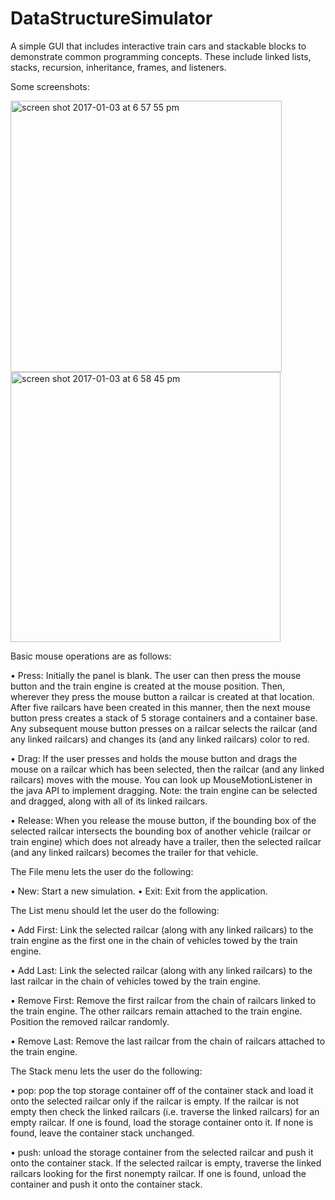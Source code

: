 # DataStructureSimulator
A simple GUI that includes interactive train cars and stackable blocks to demonstrate common programming concepts. These include linked lists, stacks, recursion, inheritance, frames, and listeners. 


Some screenshots:


<img width="434" alt="screen shot 2017-01-03 at 6 57 55 pm" src="https://cloud.githubusercontent.com/assets/15040875/21627581/cabc33ae-d1e6-11e6-831a-5b694092dc96.png">
<img width="432" alt="screen shot 2017-01-03 at 6 58 45 pm" src="https://cloud.githubusercontent.com/assets/15040875/21627582/cabe0d96-d1e6-11e6-91d5-62c157926a5a.png">


Basic mouse operations are as follows:


• Press: Initially the panel is blank. The user can then press the mouse button and the train engine is created at the mouse position. Then, wherever they press the mouse button a railcar is created at that location. After five railcars have been created in this manner, then the next mouse button press creates a stack of 5 storage containers and a container base. Any subsequent mouse button presses on a railcar selects the railcar (and any linked railcars) and changes its (and any linked railcars) color to red. 


• Drag: If the user presses and holds the mouse button and drags the mouse on a railcar which has been selected, then the railcar (and any linked railcars) moves with the mouse. You can look up MouseMotionListener in the java API to implement dragging. Note: the train engine can be selected and dragged, along with all of its linked railcars.
 
 
• Release: When you release the mouse button, if the bounding box of the selected railcar intersects the bounding box of another vehicle (railcar or train engine) which does not already have a trailer, then the selected railcar (and any linked railcars) becomes the trailer for that vehicle.


The File menu lets the user do the following:


• New: Start a new simulation. 
• Exit: Exit from the application.


The List menu should let the user do the following:
 
 
• Add First: Link the selected railcar (along with any linked railcars) to the train engine as the first one in the chain of vehicles towed by the train engine. 


• Add Last: Link the selected railcar (along with any linked railcars) to the last railcar in the chain of vehicles towed by the train engine.


• Remove First: Remove the first railcar from the chain of railcars linked to the train engine. The other railcars remain attached to the train engine. Position the removed railcar randomly.


• Remove Last: Remove the last railcar from the chain of railcars attached to the train engine. 

  
The Stack menu lets the user do the following:

• pop: pop the top storage container off of the container stack and load it onto the selected railcar only if the railcar is empty. If the railcar is not empty then check the linked railcars (i.e. traverse the linked railcars) for an empty railcar. If one is found, load the storage container onto it. If none is found, leave the container stack unchanged.  


• push: unload the storage container from the selected railcar and push it onto the container stack. If the selected railcar is empty, traverse the linked railcars looking for the first nonempty railcar. If one is found, unload the container and push it onto the container stack. 



